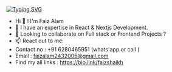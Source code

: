 [![Typing SVG](https://readme-typing-svg.demolab.com?font=Fira+Code&size=35&pause=1000&color=41E10D&random=false&width=435&lines=MERN+Stack+Developer+;Nextjs+Developer;Full+Stack+Developer)](https://git.io/typing-svg)
-   Hi 👋 ! I'm Faiz Alam
- 🌱 I have an expertise in React & Nextjs Development.
- 🤝 Looking to collaborate on Full stack or Frontend Projects ? 
- 📫 React out to me: 
- Contact no : +91 6280465951 (whats'app or call )
- Email : faizalam2432005@gmail.com
- Find my all links : https://bio.link/faizshaikh
<!---
Faizshaikh6280/Faizshaikh6280 is a ✨ special ✨ repository because its `README.md` (this file) appears on your GitHub profile.
You can click the Preview link to take a look at your changes.
--->
